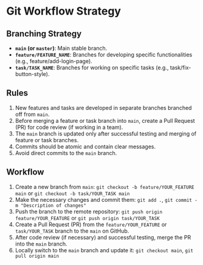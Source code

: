 # Git Workflow Strategy

## Branching Strategy

* **`main` (or `master`)**: Main stable branch.
* **`feature/FEATURE_NAME`**: Branches for developing specific functionalities (e.g., feature/add-login-page).
* **`task/TASK_NAME`**: Branches for working on specific tasks (e.g., task/fix-button-style).

## Rules

1. New features and tasks are developed in separate branches branched off from `main`.
2. Before merging a feature or task branch into `main`, create a Pull Request (PR) for code review (if working in a team).
3. The `main` branch is updated only after successful testing and merging of feature or task branches.
4. Commits should be atomic and contain clear messages.
5. Avoid direct commits to the `main` branch.

## Workflow

1.  Create a new branch from `main`: `git checkout -b feature/YOUR_FEATURE main` or `git checkout -b task/YOUR_TASK main`
2.  Make the necessary changes and commit them: `git add .`, `git commit -m "Description of changes"`
3.  Push the branch to the remote repository:  `git push origin feature/YOUR_FEATURE` or `git push origin task/YOUR_TASK`
4.  Create a Pull Request (PR) from the `feature/YOUR_FEATURE` or `task/YOUR_TASK` branch to the `main` on GitHub.
5.  After code review (if necessary) and successful testing, merge the PR into the `main` branch.
6.  Locally switch to the `main` branch and update it: `git checkout main`, `git pull origin main`